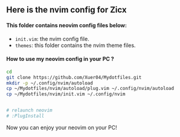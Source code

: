 ## Here is the nvim config for Zicx

#### This folder contains neovim config files below:
- `init.vim`: the nvim config file.
- `themes`: this folder contains the nvim theme files.

#### How to use my neovim config in your PC ?
```bash
cd
git clone https://github.com/Xuer04/Mydotfiles.git
mkdir -p ~/.config/nvim/autoload
cp ~/Mydotfiles/nvim/autoload/plug.vim ~/.config/nvim/autoload
cp ~/Mydotfiles/nvim/init.vim ~/.config/nvim


# relaunch neovim
# :PlugInstall

```

Now you can enjoy your neovim on your PC!
